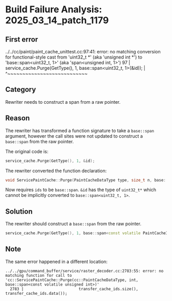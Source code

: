# Build Failure Analysis: 2025_03_14_patch_1179

## First error

../../cc/paint/paint_cache_unittest.cc:97:41: error: no matching conversion for functional-style cast from 'uint32_t *' (aka 'unsigned int *') to 'base::span<uint32_t, 1>' (aka 'span<unsigned int, 1>')
   97 |       service_cache.Purge(GetType(), 1, base::span<uint32_t, 1>(&id));
      |                                         ^~~~~~~~~~~~~~~~~~~~~~~~~~~~

## Category
Rewriter needs to construct a span from a raw pointer.

## Reason
The rewriter has transformed a function signature to take a `base::span` argument, however the call sites were not updated to construct a `base::span` from the raw pointer.

The original code is:
```c++
service_cache.Purge(GetType(), 1, &id);
```

The rewriter converted the function declaration:
```c++
void ServicePaintCache::Purge(PaintCacheDataType type, size_t n, base::span<const volatile PaintCacheId> ids) 
```
Now requires `ids` to be `base::span`. `&id` has the type of `uint32_t*` which cannot be implicitly converted to `base::span<uint32_t, 1>`.

## Solution
The rewriter should construct a `base::span` from the raw pointer.

```c++
service_cache.Purge(GetType(), 1, base::span<const volatile PaintCacheId>(&id, 1));
```

## Note
The same error happened in a different location:
```
../../gpu/command_buffer/service/raster_decoder.cc:2783:55: error: no matching function for call to 'cc::ServicePaintCache::Purge(cc::PaintCacheDataType, int, base::span<const volatile unsigned int>)'
  2783 |                        transfer_cache_ids.size(), transfer_cache_ids.data());